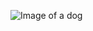 ![Image of a dog](https://user-images.githubusercontent.com/80764759/114163460-d6c69b80-9947-11eb-97c9-d436d5f1130e.png)
